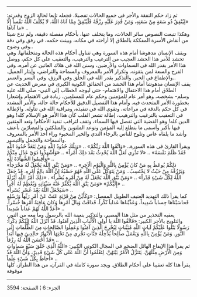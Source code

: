 ------------------------------------------------------------------------

ثم زاد حكم النفقة والأجر في جميع الحالات تفصيلا، فجعله تابعا لحالة الزوج
وقدرته: «لِيُنْفِقْ ذُو سَعَةٍ مِنْ سَعَتِهِ، وَمَنْ قُدِرَ عَلَيْهِ رِزْقُهُ فَلْيُنْفِقْ مِمَّا آتاهُ اللَّهُ.
لا يُكَلِّفُ اللَّهُ نَفْساً إِلَّا ما آتاها» ..  
وهكذا تتبعت النصوص سائر الحالات، وما يتخلف عنها، بأحكام مفصلة دقيقة، ولم
تدع شيئا من أنقاض الأسرة المفككة بالطلاق إلا أراحته في مكانه، وبينت
حكمه، في رفق وفي دقة وفي وضوح..  
ويقف الإنسان مدهوشا أمام هذه السورة وهي تتناول أحكام هذه الحالة
ومتخلفاتها. وهي تحشد للأمر هذا الحشد العجيب من الترغيب والترهيب،
والتعقيب على كل حكم، ووصل هذا الأمر بقدر الله في السماوات والأرضين، وسنن
الله في هلاك العاتين عن أمره، وفي الفرج والسعة لمن يتقونه. وتكرار الأمر
بالمعروف والسماحة والتراضي، وإيثار الجميل. والإطماع في الخير. والتذكير
بقدر الله في الخلق وفي الرزق، وفي اليسر والعسر..  
يقف الإنسان مدهوشا أمام هذا الحشد من الحقائق الكونية الكبرى في معرض
الحديث عن الطلاق أمام هذا الاحتفال والاهتمام- حتى ليوجه الخطاب إلى
النبي- صلى الله عليه وسلم- بشخصه، وهو أمر عام للمؤمنين وحكم عام
للمسلمين، زيادة في الاهتمام وإشعارا بخطورة الأمر المتحدث فيه. وأمام هذا
التفصيل الدقيق للأحكام حالة حالة، والأمر المشدد في كل حكم بالدقة في
مراعاته، وتقوى الله في تنفيذه، ومراقبة الله في تناوله. والإطالة في
التعقيب بالترغيب والترهيب، إطالة تشعر القلب كأن هذا الأمر هو الإسلام
كله! وهو الدين كله! وهو القضية التي تفصل فيها السماء، وتقف لتراقب تنفيذ
الأحكام! وتعد المتقين فيها بأكبر وأسمى ما يتطلع إليه المؤمن وتوعد
الملتوين والمتلكئين والمضارّين بأعنف وأشد ما يلقاه عاص وتلوح للناس
بالرجاء الندي والخير المخبوء وراء أخذ الأمر بالمعروف والسماحة والتجمل
والتيسير.  
ويقرأ القارئ في هذه السورة.. «وَاتَّقُوا اللَّهَ رَبَّكُمْ» .. «وَتِلْكَ حُدُودُ اللَّهِ وَمَنْ
يَتَعَدَّ حُدُودَ اللَّهِ فَقَدْ ظَلَمَ نَفْسَهُ» .. «لا تَدْرِي لَعَلَّ اللَّهَ يُحْدِثُ بَعْدَ ذلِكَ أَمْراً» ..
«وَأَشْهِدُوا ذَوَيْ عَدْلٍ مِنْكُمْ وَأَقِيمُوا الشَّهادَةَ لِلَّهِ» ..  
«ذلِكُمْ يُوعَظُ بِهِ مَنْ كانَ يُؤْمِنُ بِاللَّهِ وَالْيَوْمِ الْآخِرِ» .. «وَمَنْ يَتَّقِ اللَّهَ يَجْعَلْ لَهُ
مَخْرَجاً وَيَرْزُقْهُ مِنْ حَيْثُ لا يَحْتَسِبُ.. وَمَنْ يَتَوَكَّلْ عَلَى اللَّهِ فَهُوَ حَسْبُهُ إِنَّ اللَّهَ بالِغُ
أَمْرِهِ. قَدْ جَعَلَ اللَّهُ لِكُلِّ شَيْءٍ قَدْراً» .. «وَمَنْ يَتَّقِ اللَّهَ يَجْعَلْ لَهُ مِنْ أَمْرِهِ يُسْراً» .
«ذلِكَ أَمْرُ اللَّهِ أَنْزَلَهُ إِلَيْكُمْ» «وَمَنْ يَتَّقِ اللَّهَ يُكَفِّرْ عَنْهُ سَيِّئاتِهِ وَيُعْظِمْ لَهُ أَجْراً»
..  
«سَيَجْعَلُ اللَّهُ بَعْدَ عُسْرٍ يُسْراً» ..  
كما يقرأ ذلك التهديد العنيف الطويل المفصل: «وَكَأَيِّنْ مِنْ قَرْيَةٍ عَتَتْ عَنْ أَمْرِ
رَبِّها وَرُسُلِهِ فَحاسَبْناها حِساباً شَدِيداً، وَعَذَّبْناها عَذاباً نُكْراً. فَذاقَتْ وَبالَ أَمْرِها
وَكانَ عاقِبَةُ أَمْرِها خُسْراً. أَعَدَّ اللَّهُ لَهُمْ عَذاباً شَدِيداً» ..  
يعقبه التحذير من مثل هذا المصير، والتذكير بنعمة الله بالرسول وما معه من
النور، والتلويح بالأجر الكبير: «فَاتَّقُوا اللَّهَ يا أُولِي الْأَلْبابِ الَّذِينَ آمَنُوا،
قَدْ أَنْزَلَ اللَّهُ إِلَيْكُمْ ذِكْراً: رَسُولًا يَتْلُوا عَلَيْكُمْ آياتِ اللَّهِ مُبَيِّناتٍ لِيُخْرِجَ الَّذِينَ
آمَنُوا وَعَمِلُوا الصَّالِحاتِ مِنَ الظُّلُماتِ إِلَى النُّورِ. وَمَنْ يُؤْمِنْ بِاللَّهِ وَيَعْمَلْ صالِحاً
يُدْخِلْهُ جَنَّاتٍ تَجْرِي مِنْ تَحْتِهَا الْأَنْهارُ خالِدِينَ فِيها أَبَداً قَدْ أَحْسَنَ اللَّهُ لَهُ رِزْقاً»
..  
ثم يقرأ هذا الإيقاع الهائل الضخم في المجال الكوني الكبير: «اللَّهُ الَّذِي خَلَقَ
سَبْعَ سَماواتٍ وَمِنَ الْأَرْضِ مِثْلَهُنَّ، يَتَنَزَّلُ الْأَمْرُ بَيْنَهُنَّ، لِتَعْلَمُوا أَنَّ اللَّهَ عَلى كُلِّ
شَيْءٍ قَدِيرٌ، وَأَنَّ اللَّهَ قَدْ أَحاطَ بِكُلِّ شَيْءٍ عِلْماً» ..  
يقرأ هذا كله تعقيبا على أحكام الطلاق. ويجد سورة كاملة في القرآن، من هذا
الطراز، كلها موقوفة

------------------------------------------------------------------------

الجزء: 6 ¦ الصفحة: 3594
